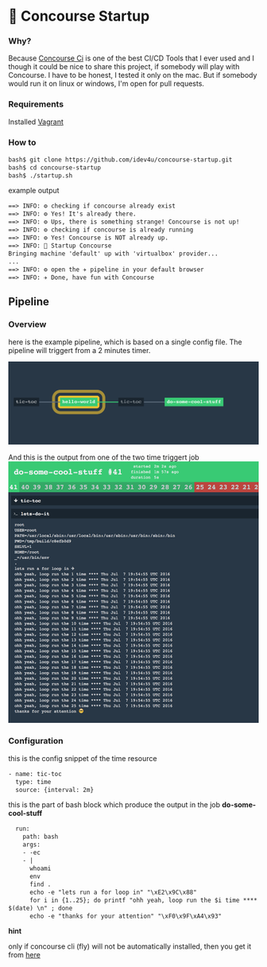 # 🚀 Concourse Startup

### Why?
Because [Concourse Ci](https://concourse.ci) is one of the best CI/CD Tools that I ever used and I though it could be nice to share this project, if somebody will play with Concourse. I have to be honest, I tested it only on the mac. But if somebody would run it on linux or windows, I'm open for pull requests.

### Requirements

Installed [Vagrant](https://www.vagrantup.com/docs/installation/)

### How to

```
bash$ git clone https://github.com/idev4u/concourse-startup.git
bash$ cd concourse-startup
bash$ ./startup.sh
```

example output
```
==> INFO: ⚙ checking if concourse already exist
==> INFO: ⚙ Yes! It's already there.
==> INFO: ⚙ Ups, there is something strange! Concourse is not up!
==> INFO: ⚙ checking if concourse is already running
==> INFO: ⚙ Yes! Concourse is NOT already up.
==> INFO: 🚀 Startup Concourse
Bringing machine 'default' up with 'virtualbox' provider...
...
==> INFO: ⚙ open the ✈ pipeline in your default browser
==> INFO: ✈ Done, have fun with Concourse
```

## Pipeline

### Overview
here is the example pipeline, which is based on a single config file.
The pipeline will triggert from a 2 minutes timer.


![Pipeline](doc/images/pipeline.png)

And this is the output from one of the two time triggert job
![Pipeline](doc/images/bash_block_ouput.png)

###  Configuration

this is the config snippet of the time resource

```
- name: tic-toc
  type: time
  source: {interval: 2m}
```
this is the part of bash block which produce the output in the job __do-some-cool-stuff__

```
  run:
    path: bash
    args:
    - -ec
    - |
      whoami
      env
      find .
      echo -e "lets run a for loop in" "\xE2\x9C\x88"
      for i in {1..25}; do printf "ohh yeah, loop run the $i time **** $(date) \n" ; done
      echo -e "thanks for your attention" "\xF0\x9F\xA4\x93"
```

**hint**

only if concourse cli (fly) will not be automatically installed, then you get it from [here](https://github.com/concourse/fly)